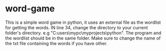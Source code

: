 # word-game
This is a simple word game in python, it uses an external file as the wordlist for getting the words.
IN line 34, change the directory to your current folder's directory. e.g "C:users\\mypc\\myprojects\\python". The program and the wordlist should be in the same folder.
Make sure to change the name of the txt file containing the words if you have other.
